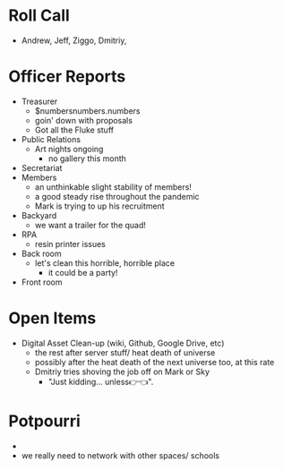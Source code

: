 Roll Call
=========
- Andrew, Jeff, Ziggo, Dmitriy,
  
Officer Reports
===============
- Treasurer
  - $numbersnumbers.numbers
  - goin' down with proposals
  - Got all the Fluke stuff
- Public Relations
  - Art nights ongoing
    - no gallery this month
- Secretariat
- Members
  - an unthinkable slight stability of members!
  - a good steady rise throughout the pandemic
  - Mark is trying to up his recruitment
- Backyard
  - we want a trailer for the quad!
- RPA
  - resin printer issues
- Back room
  - let's clean this horrible, horrible place
    - it could be a party!
- Front room


Open Items
==========
- Digital Asset Clean-up (wiki, Github, Google Drive, etc)
  - the rest after server stuff/ heat death of universe
  - possibly after the heat death of the next universe too, at this rate
  - Dmitriy tries shoving the job off on Mark or Sky
    - "Just kidding... unless👉👈".

  
Potpourri
=========
- 
- we really need to network with other spaces/ schools 
